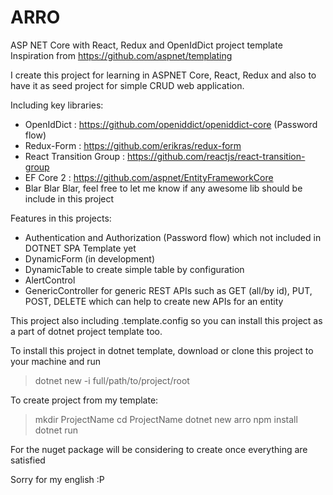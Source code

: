 # ARRO

ASP NET Core with React, Redux and OpenIdDict project template
Inspiration from <https://github.com/aspnet/templating>

I create this project for learning in ASPNET Core, React, Redux and also to have it as seed project for simple CRUD web application.

Including key libraries:

- OpenIdDict : <https://github.com/openiddict/openiddict-core> (Password flow)
- Redux-Form : <https://github.com/erikras/redux-form>
- React Transition Group : <https://github.com/reactjs/react-transition-group>
- EF Core 2 : <https://github.com/aspnet/EntityFrameworkCore>
- Blar Blar Blar, feel free to let me know if any awesome lib should be include in this project

Features in this projects:

- Authentication and Authorization (Password flow) which not included in DOTNET SPA Template yet
- DynamicForm (in development)
- DynamicTable to create simple table by configuration
- AlertControl
- GenericController for generic REST APIs such as GET (all/by id), PUT, POST, DELETE which can help to create new APIs for an entity

This project also including .template.config so you can install this project as a part of dotnet project template too.

To install this project in dotnet template, download or clone this project to your machine and run
>dotnet new -i full/path/to/project/root

To create project from my template:
>mkdir ProjectName
>cd ProjectName
>dotnet new arro
>npm install
>dotnet run

For the nuget package will be considering to create once everything are satisfied

Sorry for my english :P